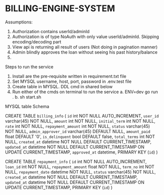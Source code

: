# BILLING-ENGINE-SYSTEM

Assumptions:
1. Authorization contains userId/adminId
2. Authorization is of type NoAuth with only value userId/adminId. Skipping encoding/decoding part
3. View api is returning all result of users (Not doing in pagination manner)
4. Admin blindly approves the loan without seeing his past history/balance
5. 


Steps to run the service
1. Install are the pre-requisite written in requirement.txt file
2. Set MYSQL username, host, port, password in .env.test file
3. Create table in MYSQL. DDL cmd in shared below
4. Run either of the cmds on terminal to run the service 
    a. ENV=dev go run .
    b. sh start.sh



MYSQL table Schema

CREATE TABLE `billing_info` (
  `id` int NOT NULL AUTO_INCREMENT,
  `user_id` varchar(45) NOT NULL,
  `amount` int NOT NULL,
  `initial_term` int NOT NULL,
  `rate` int NOT NULL,
  `repayment_amount` int NOT NULL,
  `status` varchar(45) NOT NULL,
  `admin_approver_id` varchar(45) DEFAULT NULL,
  `amount_paid` float DEFAULT '0',
  `is_delinquent` bool DEFAULT false,
  `total_terms` int NOT NULL,
  `created_at` datetime NOT NULL DEFAULT CURRENT_TIMESTAMP,
  `updated_at` datetime NOT NULL DEFAULT CURRENT_TIMESTAMP ON UPDATE CURRENT_TIMESTAMP,
  `approved_at` datetime,
  PRIMARY KEY (`id`)
)

CREATE TABLE `repayment_info` (
  `id` int NOT NULL AUTO_INCREMENT,
  `loan_id` int NOT NULL,
  `repayment_amount` float NOT NULL,
  `term_no` int NOT NULL,
  `repayment_date` datetime NOT NULL,
  `status` varchar(45) NOT NULL,
  `created_at` datetime NOT NULL DEFAULT CURRENT_TIMESTAMP,
  `updated_at` datetime NOT NULL DEFAULT CURRENT_TIMESTAMP ON UPDATE CURRENT_TIMESTAMP,
  PRIMARY KEY (`id`)
)





